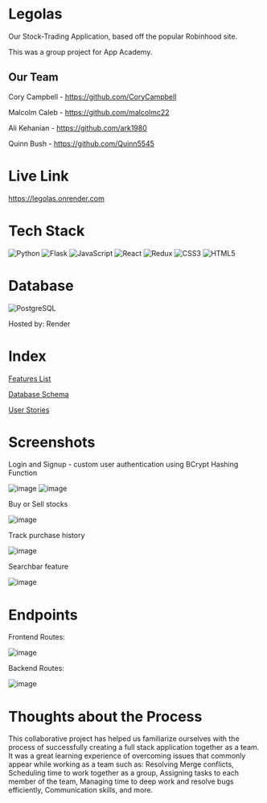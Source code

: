 # Legolas

Our Stock-Trading Application, based off the popular Robinhood site.

This was a group project for App Academy.

## Our Team

Cory Campbell - https://github.com/CoryCampbell

Malcolm Caleb - https://github.com/malcolmc22

Ali Kehanian - https://github.com/ark1980

Quinn Bush - https://github.com/Quinn5545





# Live Link 

https://legolas.onrender.com





# Tech Stack

![Python](https://a11ybadges.com/badge?logo=python) ![Flask](https://a11ybadges.com/badge?logo=flask) ![JavaScript](https://a11ybadges.com/badge?logo=javascript) ![React](https://a11ybadges.com/badge?logo=react) ![Redux](https://a11ybadges.com/badge?logo=redux) ![CSS3](https://a11ybadges.com/badge?logo=css3) ![HTML5](https://a11ybadges.com/badge?logo=html5) 

# Database
![PostgreSQL](https://a11ybadges.com/badge?logo=postgresql)

Hosted by: Render





# Index

[Features List](https://github.com/CoryCampbell/Legolas/wiki/Features-List)

[Database Schema](https://github.com/CoryCampbell/Legolas/wiki/Database-Schema)

[User Stories](https://github.com/CoryCampbell/Legolas/wiki/User-Stories)





# Screenshots

Login and Signup - custom user authentication using BCrypt Hashing Function

![image](https://github.com/CoryCampbell/Legolas/assets/110738538/6e734b84-2bb2-4c25-872d-9cbb726688b0)
![image](https://github.com/CoryCampbell/Legolas/assets/110738538/2ed7c27f-4e41-4469-a568-f15a27e35e2f)


Buy or Sell stocks

![image](https://github.com/CoryCampbell/Legolas/assets/110738538/ab391d8b-3f7d-46e4-a3c5-99e2c10ff9e0)

Track purchase history

![image](https://github.com/CoryCampbell/Legolas/assets/110738538/81d080b4-4076-4536-a6ef-1d84f3b97cf7)

Searchbar feature

![image](https://github.com/CoryCampbell/Legolas/assets/110738538/2532367d-5fe7-44a6-87cc-8ca137083b0c)


# Endpoints

Frontend Routes:

![image](https://github.com/CoryCampbell/Legolas/assets/110738538/ea6691a6-d7f7-4c94-9ca7-d4b38cc67367)


Backend Routes:

![image](https://github.com/CoryCampbell/Legolas/assets/110738538/3bc68f58-f730-4862-8270-922954f356ca)




# Thoughts about the Process

This collaborative project has helped us familiarize ourselves with the process of successfully creating a full stack application together as a team. It was a great learning experience of overcoming issues that commonly appear while working as a team such as: Resolving Merge conflicts, Scheduling time to work together as a group, Assigning tasks to each member of the team, Managing time to deep work and resolve bugs efficiently, Communication skills, and more.

